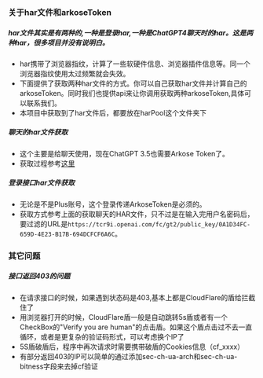 
### 关于har文件和arkoseToken
##### har文件其实是有两种的,一种是登录har,一种是ChatGPT4聊天时的har。这是两种har，很多项目并没有说明白。
- har携带了浏览器指纹，计算了一些软硬件信息、浏览器插件信息等。同一个浏览器指纹使用太过频繁就会失效。
- 下面提供了获取两种har文件的方式。你可以自己获取har文件并计算自己的arkoseToken。同时我们也提供api来让你调用获取两种arkoseToken,具体可以联系我们。
- 本项目中获取到了har文件后，都要放在harPool这个文件夹下

##### 聊天的har文件获取
- 这个主要是给聊天使用，现在ChatGPT 3.5也需要Arkose Token了。
- 获取过程参考[这里](https://github.com/gngpp/ninja/wiki/2-Arkose)

##### 登录接口har文件获取
- 无论是不是Plus账号，这个登录传递ArkoseToken是必须的。
- 获取方式参考上面的获取聊天的HAR文件，只不过是在输入完用户名密码后，要过滤的URL是```https://tcr9i.openai.com/fc/gt2/public_key/0A1D34FC-659D-4E23-B17B-694DCFCF6A6C```。


### 其它问题
##### 接口返回403的问题
- 在请求接口的时候，如果遇到状态码是403,基本上都是CloudFlare的盾给拦截住了
- 用浏览器打开的时候，CloudFlare盾一般是自动跳转5s盾或者有一个CheckBox的"Verify you are human"的点击盾。如果这个盾点击过不去一直循环，或者是更复杂的验证码形式，可以考虑换个IP了
- 5S盾破盾后，程序中再次请求时需要携带破盾的Cookies信息（cf_xxxx）
- 有部分返回403的IP可以简单的通过添加sec-ch-ua-arch和sec-ch-ua-bitness字段来去掉cf验证


